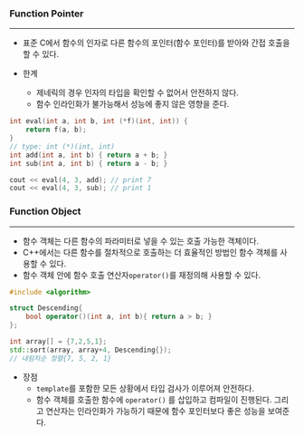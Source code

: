 
### Function Pointer
---
- 표준 C에서 함수의 인자로 다른 함수의 포인터(함수 포인터)를 받아와 간접 호출을 할 수 있다.

- 한계
	- 제네릭의 경우 인자의 타입을 확인할 수 없어서 안전하지 않다.
	- 함수 인라인화가 불가능해서 성능에 좋지 않은 영향을 준다.

```cpp
int eval(int a, int b, int (*f)(int, int)) {
	return f(a, b); 
} 
// type: int (*)(int, int) 
int add(int a, int b) { return a + b; }
int sub(int a, int b) { return a - b; } 

cout << eval(4, 3, add); // print 7 
cout << eval(4, 3, sub); // print 1
```

### Function Object
---
* 함수 객체는 다른 함수의 파라미터로 넣을 수 있는 호출 가능한 객체이다.
* C++에서는 다른 함수를 절차적으로 호출하는 더 효율적인 방법인 함수 객체를 사용할 수 있다.
* 함수 객체 안에 함수 호출 연산자`operator()`를 재정의해 사용할 수 있다.

```cpp
#include <algorithm>

struct Descending{
	bool operator()(int a, int b){ return a > b; }
};

int array[] = {7,2,5,1};
std::sort(array, array+4, Descending{});
// 내림차순 정렬{7, 5, 2, 1}
```

* 장점
	* `template`를 포함한 모든 상황에서 타입 검사가 이루어져 안전하다.
	* 함수 객체를 호출한 함수에 `operator()` 를 삽입하고 컴파일이 진행된다. 그리고 연산자는 인라인화가 가능하기 때문에 함수 포인터보다 좋은 성능을 보여준다.

